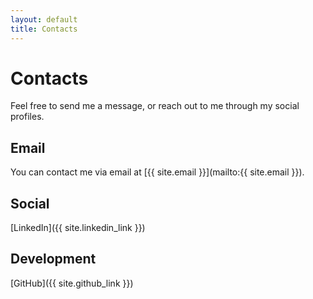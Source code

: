 ```yaml
---
layout: default
title: Contacts
---
```


# Contacts  

Feel free to send me a message, or reach out to me through my social profiles.  

## Email  
You can contact me via email at [{{ site.email }}](mailto:{{ site.email }}).

## Social  
[LinkedIn]({{ site.linkedin_link }})  

## Development  
[GitHub]({{ site.github_link }})  
